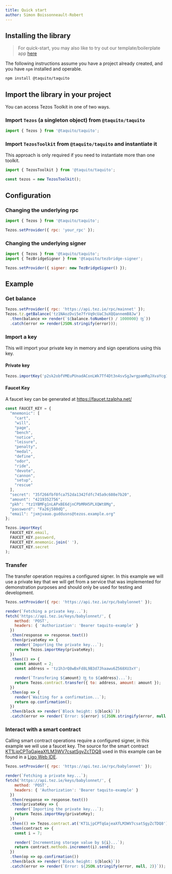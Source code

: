 ```yaml
---
title: Quick start
author: Simon Boissonneault-Robert
---
```


## Installing the library

> For quick-start, you may also like to try out our template/boilerplate app [here][boilerplate]

The following instructions assume you have a project already created, and you have `npm` installed and operable.

```sh
npm install @taquito/taquito
```

## Import the library in your project

You can access Tezos Toolkit in one of two ways.

### Import `Tezos` (a singleton object) from `@taquito/taquito`

```js
import { Tezos } from '@taquito/taquito';
```

### Import `TezosToolkit` from `@taquito/taquito` and instantiate it

This approach is only required if you need to instantiate more than one toolkit.

```js
import { TezosToolkit } from '@taquito/taquito';

const tezos = new TezosToolkit();
```

## Configuration

### Changing the underlying rpc

```js
import { Tezos } from '@taquito/taquito';

Tezos.setProvider({ rpc: 'your_rpc' });
```

### Changing the underlying signer

```js
import { Tezos } from '@taquito/taquito';
import { TezBridgeSigner } from '@taquito/tezbridge-signer';

Tezos.setProvider({ signer: new TezBridgeSigner() });
```

## Example

### Get balance

```js live noInline
Tezos.setProvider({ rpc: 'https://api.tez.ie/rpc/mainnet' });
Tezos.tz.getBalance('tz1NAozDvi5e7frVq9cUaC3uXQQannemB8Jw')
  .then(balance => render(`${balance.toNumber() / 1000000} ꜩ`))
  .catch(error => render(JSON.stringify(error)));
```

### Import a key

This will import your private key in memory and sign operations using this key.

#### Private key

```js
Tezos.importKey('p2sk2obfVMEuPUnadAConLWk7Tf4Dt3n4svSgJwrgpamRqJXvaYcg1');
```

#### Faucet Key

A faucet key can be generated at https://faucet.tzalpha.net/

```js
const FAUCET_KEY = {
  "mnemonic": [
    "cart",
    "will",
    "page",
    "bench",
    "notice",
    "leisure",
    "penalty",
    "medal",
    "define",
    "odor",
    "ride",
    "devote",
    "cannon",
    "setup",
    "rescue"
  ],
  "secret": "35f266fbf0fca752da1342fdfc745a9c608e7b20",
  "amount": "4219352756",
  "pkh": "tz1YBMFg1nLAPxBE6djnCPbMRH5PLXQWt8Mg",
  "password": "Fa26j580dQ",
  "email": "jxmjvauo.guddusns@tezos.example.org"
};

Tezos.importKey(
  FAUCET_KEY.email,
  FAUCET_KEY.password,
  FAUCET_KEY.mnemonic.join(' '),
  FAUCET_KEY.secret
);
```

### Transfer

The transfer operation requires a configured signer. In this example we will use a private key that we will get from a service that was implemented for demonstration purposes and should only be used for testing and development.

```js live noInline
Tezos.setProvider({ rpc: 'https://api.tez.ie/rpc/babylonnet' });

render(`Fetching a private key...`);
fetch('https://api.tez.ie/keys/babylonnet/', {
    method: 'POST',
    headers: { 'Authorization': 'Bearer taquito-example' }
  })
  .then(response => response.text())
  .then(privateKey => {
    render(`Importing the private key...`);
    return Tezos.importKey(privateKey);
  })
  .then(() => {
    const amount = 2;
    const address = 'tz1h3rQ8wBxFd8L9B3d7Jhaawu6Z568XU3xY';

    render(`Transfering ${amount} ꜩ to ${address}...`);
    return Tezos.contract.transfer({ to: address, amount: amount });
  })
  .then(op => {
    render(`Waiting for a confirmation...`);
    return op.confirmation();
  })
  .then(block => render(`Block height: ${block}`))
  .catch(error => render(`Error: ${error} ${JSON.stringify(error, null, 2)}`));
```

### Interact with a smart contract

Calling smart contract operations require a configured signer, in this example we will use a faucet key. The source for the smart contract [KT1LjpCPTqGajeaXfLM3WV7csatSgyZcTDQ8][smart_contract_on_better_call_dev] used in this example can be found in a [Ligo Web IDE][smart_contract_source].

```js live noInline
Tezos.setProvider({ rpc: 'https://api.tez.ie/rpc/babylonnet' });

render(`Fetching a private key...`);
fetch('https://api.tez.ie/keys/babylonnet/', {
    method: 'POST',
    headers: { 'Authorization': 'Bearer taquito-example' }
  })
  .then(response => response.text())
  .then(privateKey => {
    render(`Importing the private key...`);
    return Tezos.importKey(privateKey);
  })
  .then(() => Tezos.contract.at('KT1LjpCPTqGajeaXfLM3WV7csatSgyZcTDQ8'))
  .then(contract => {
    const i = 7;

    render(`Incrementing storage value by ${i}...`);
    return contract.methods.increment(i).send();
  })
  .then(op => op.confirmation())
  .then(block => render(`Block height: ${block}`))
  .catch(error => render(`Error: ${JSON.stringify(error, null, 2)}`));
```

[boilerplate]: https://github.com/ecadlabs/taquito-boilerplate
[smart_contract_source]: https://ide.ligolang.org/p/CelcoaDRK5mLFDmr5rSWug
[smart_contract_on_better_call_dev]: https://better-call.dev/babylon/KT1LjpCPTqGajeaXfLM3WV7csatSgyZcTDQ8/operations
